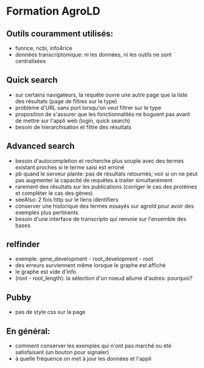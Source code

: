 # Formation AgroLD

## Outils couramment utilisés:
*  funrice, ncbi, info4rice
*  données transcriptomique: ni les données, ni les outils ne sont centralisées

## Quick search
*  sur certains navigateurs, la requête ouvre une autre page que la liste des résultats (page de filtres sur le type)
*  problème d'URL sans port lorsqu'on veut filtrer sur le type
*  proposition de s'assurer que les fonctionnalités ne boguent pas avant de mettre sur l'appli web (login, quick search)
*  besoin de hierarchisation et filtre des résultats

## Advanced search
*  besoin d'autocompletion et recherche plus souple avec des termes existant proches si le terme saisi est erroné
*  pb quand le serveur plante: pas de résultats retournés; voir si on ne peut pas augmenter la capacité de requêtes à traiter simultanément
*  rarement des résultats sur les publications (corriger le cas des protéines et compléter le cas des gènes)
*  seeAlso: 2 fois http sur le liens identifiers
*  conserver une historique des termes essayés sur agrold pour avoir des exemples plus pertinents
* besoin d'une interface de transcripto qui renvoie sur l'ensemble des bases

## relfinder
*  exemple: gene_development - root_development - root
*  des erreurs surviennent même lorsque le graphe est affiché
*  le graphe est vide d'info
*  (root - root_length): la sélection d'un noeud allume d'autres: pourquoi?

## Pubby
*  pas de style css sur la page

## En général:
*  comment conserver les exemples qui n'ont pas marché ou été satisfaisant (un bouton pour signaler)
* à quelle fréquence on met à jour les données et l'appli